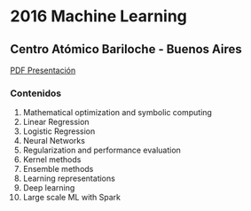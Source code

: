 # 2016 Machine Learning

## Centro Atómico Bariloche - Buenos Aires

[PDF Presentación](https://www.dropbox.com/s/q5tlrm3ajd6w57o/ml-arg.pdf?dl=0)

### Contenidos

1. Mathematical optimization and symbolic computing
2. Linear Regression
3. Logistic Regression
4. Neural Networks
5. Regularization and performance evaluation
6. Kernel methods
7. Ensemble methods
8. Learning representations
9. Deep learning
10. Large scale ML with Spark

